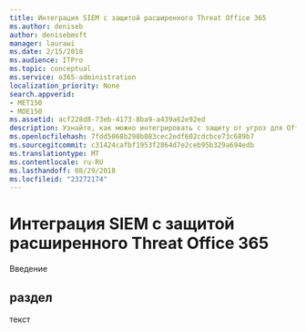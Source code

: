 ```yaml
---
title: Интеграция SIEM с защитой расширенного Threat Office 365
ms.author: deniseb
author: denisebmsft
manager: laurawi
ms.date: 2/15/2018
ms.audience: ITPro
ms.topic: conceptual
ms.service: o365-administration
localization_priority: None
search.appverid:
- MET150
- MOE150
ms.assetid: acf228d8-73eb-4173-8ba9-a439a62e92ed
description: Узнайте, как можно интегрировать с защиту от угроз для Office 365 Advanced server SIEM вашей организации.
ms.openlocfilehash: 7fdd5068b298b083cec2edf602cdcbce73c689b7
ms.sourcegitcommit: c31424cafbf1953f2864d7e2ceb95b329a694edb
ms.translationtype: MT
ms.contentlocale: ru-RU
ms.lasthandoff: 08/29/2018
ms.locfileid: "23272174"
---
```

# <a name="siem-integration-with-office-365-advanced-threat-protection"></a>Интеграция SIEM с защитой расширенного Threat Office 365

Введение
  
## <a name="section"></a>раздел

текст
  


